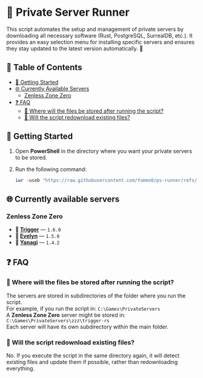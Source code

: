 # 🚀 Private Server Runner

This script automates the setup and management of private servers by downloading all necessary software (Rust, PostgreSQL, SurrealDB, etc.). It provides an easy selection menu for installing specific servers and ensures they stay updated to the latest version automatically. 🚀

## 📖 Table of Contents

- [📌 Getting Started](#-getting-started)
- [🌐 Currently Available Servers](#-currently-available-servers)
  - [Zenless Zone Zero](#zenless-zone-zero)
- [❓ FAQ](#-faq)
  - [📂 Where will the files be stored after running the script?](#-where-will-the-files-be-stored-after-running-the-script)
  - [🔄 Will the script redownload existing files?](#-will-the-script-redownload-existing-files)

## 📌 Getting Started

1. Open **PowerShell** in the directory where you want your private servers to be stored.
2. Run the following command:

   ```powershell
   iwr -useb "https://raw.githubusercontent.com/Yumeo0/ps-runner/refs/heads/main/ps.ps1" | iex
   ```

## 🌐 Currently available servers

### Zenless Zone Zero

- **🔗 [Trigger](https://git.xeondev.com/ObolSquad/trigger-rs)** — `1.6.0`
- **🔗 [Evelyn](https://git.xeondev.com/evelyn-rs/evelyn-rs)** — `1.5.0`
- **🔗 [Yanagi](https://git.xeondev.com/HollowSpecialOperationsS6/YanagiZS)** — `1.4.2`

## ❓ FAQ

### 📂 Where will the files be stored after running the script?

The servers are stored in subdirectories of the folder where you run the script.  
For example, if you run the script in: `C:\Games\PrivateServers`  
A **Zenless Zone Zero** server might be stored in: `C:\Games\PrivateServers\zzz\trigger-rs`  
Each server will have its own subdirectory within the main folder.

### 🔄 Will the script redownload existing files?

No. If you execute the script in the same directory again, it will detect existing files and update them if possible, rather than redownloading everything.

